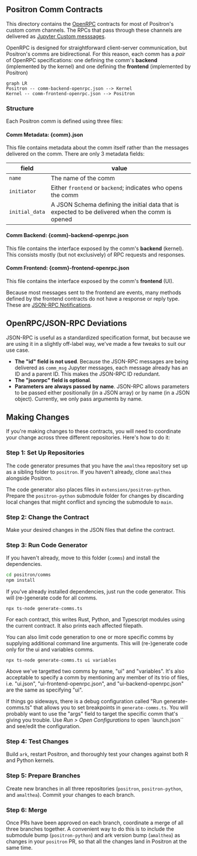 ## Positron Comm Contracts

This directory contains the [OpenRPC](https://open-rpc.org/) contracts for most of Positron's custom comm channels. The RPCs that pass through these channels are delivered as [Jupyter Custom messsages](https://jupyter-client.readthedocs.io/en/stable/messaging.html#custom-messages).

OpenRPC is designed for straightforward client-server communication, but Positron's comms are bidirectional. For this reason, each comm has a _pair_ of OpenRPC specifications: one defining the comm's **backend** (implemented by the kernel) and one defining the **frontend** (implemented by Positron)

```mermaid
graph LR
Positron -- comm-backend-openrpc.json --> Kernel
Kernel -- comm-frontend-openrpc.json --> Positron
```

### Structure

Each Positron comm is defined using three files:

#### Comm Metadata: {comm}.json

This file contains metadata about the comm itself rather than the messages delivered on the comm. There are only 3 metadata fields:

| field          | value                                                                                            |
| -------------- | ------------------------------------------------------------------------------------------------ |
| `name`         | The name of the comm                                                                             |
| `initiator`    | Either `frontend` or `backend`; indicates who opens the comm                                     |
| `initial_data` | A JSON Schema defining the initial data that is expected to be delivered when the comm is opened |

#### Comm Backend: {comm}-backend-openrpc.json

This file contains the interface exposed by the comm's **backend** (kernel). This consists mostly (but not exclusively) of RPC requests and responses.

#### Comm Frontend: {comm}-frontend-openrpc.json

This file contains the interface exposed by the comm's **frontend** (UI).

Because most messages sent to the frontend are events, many methods defined by the frontend contracts do not have a response or reply type. These are [JSON-RPC Notifications](https://www.jsonrpc.org/specification#notification).

## OpenRPC/JSON-RPC Deviations

JSON-RPC is useful as a standardized specification format, but because we are using it in a slightly off-label way, we've made a few tweaks to suit our use case.

- **The "id" field is not used**. Because the JSON-RPC messages are being delivered as `comm_msg` Jupyter messages, each message already has an ID and a parent ID. This makes the JSON-RPC ID redundant.
- **The "jsonrpc" field is optional**.
- **Parameters are always passed by name**. JSON-RPC allows parameters to be passed either positionally (in a JSON array) or by name (in a JSON object). Currently, we only pass arguments by name.

## Making Changes

If you're making changes to these contracts, you will need to coordinate your change across three different repositories. Here's how to do it:

### Step 1: Set Up Repositories

The code generator presumes that you have the `amalthea` repository set up as a sibling folder to `positron`. If you haven't already, clone `amalthea` alongside Positron.

The code generator also places files in `extensions/positron-python`. Prepare the `positron-python` submodule folder for changes by discarding local changes that might conflict and syncing the submodule to `main`.

### Step 2: Change the Contract

Make your desired changes in the JSON files that define the contract.

### Step 3: Run Code Generator

If you haven't already, move to this folder (`comms`) and install the dependencies.

```bash
cd positron/comms
npm install
```

If you've already installed dependencies, just run the code generator.
This will (re-)generate code for all comms.

```
npx ts-node generate-comms.ts
```

For each contract, this writes Rust, Python, and Typescript modules using the current contract.
It also prints each affected filepath.

You can also limit code generation to one or more specific comms by supplying additional command line arguments.
This will (re-)generate code only for the ui and variables comms.

```
npx ts-node generate-comms.ts ui variables
```

Above we've targetted two comms by name, "ui" and "variables".
It's also acceptable to specify a comm by mentioning any member of its trio of files, i.e. "ui.json", "ui-frontend-openrpc.json", and "ui-backend-openrpc.json" are the same as specifying "ui".

If things go sideways, there is a debug configuration called "Run generate-comms.ts" that allows you to set breakpoints in `generate-comms.ts`.
You will probably want to use the "args" field to target the specific comm that's giving you trouble.
Use *Run > Open Configurations* to open `launch.json`` and see/edit the configuration.

### Step 4: Test Changes

Build `ark`, restart Positron, and thoroughly test your changes against both R and Python kernels.

### Step 5: Prepare Branches

Create new branches in all three repositories (`positron`, `positron-python`, and `amalthea`). Commit your changes to each branch.

### Step 6: Merge

Once PRs have been approved on each branch, coordinate a merge of all three branches together. A convenient way to do this is to include the submodule bump (`positron-python`) and ark version bump (`amalthea`) as changes in your `positron` PR, so that all the changes land in Positron at the same time.
